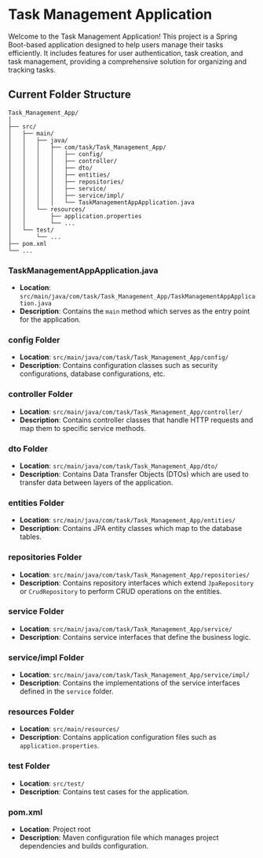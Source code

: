 
# Task Management Application

Welcome to the Task Management Application! This project is a Spring Boot-based application designed to help users manage their tasks efficiently. It includes features for user authentication, task creation, and task management, providing a comprehensive solution for organizing and tracking tasks.

## Current Folder Structure

```
Task_Management_App/
│
├── src/
│   ├── main/
│   │   ├── java/
│   │   │   ├── com/task/Task_Management_App/
│   │   │   │   ├── config/
│   │   │   │   ├── controller/
│   │   │   │   ├── dto/
│   │   │   │   ├── entities/
│   │   │   │   ├── repositories/
│   │   │   │   ├── service/
│   │   │   │   ├── service/impl/
│   │   │   │   └── TaskManagementAppApplication.java
│   │   └── resources/
│   │       ├── application.properties
│   │       └── ...
│   └── test/
│       └── ...
├── pom.xml
└── ...
```

### TaskManagementAppApplication.java

- **Location**: `src/main/java/com/task/Task_Management_App/TaskManagementAppApplication.java`
- **Description**: Contains the `main` method which serves as the entry point for the application.

### config Folder

- **Location**: `src/main/java/com/task/Task_Management_App/config/`
- **Description**: Contains configuration classes such as security configurations, database configurations, etc.

### controller Folder

- **Location**: `src/main/java/com/task/Task_Management_App/controller/`
- **Description**: Contains controller classes that handle HTTP requests and map them to specific service methods.

### dto Folder

- **Location**: `src/main/java/com/task/Task_Management_App/dto/`
- **Description**: Contains Data Transfer Objects (DTOs) which are used to transfer data between layers of the application.

### entities Folder

- **Location**: `src/main/java/com/task/Task_Management_App/entities/`
- **Description**: Contains JPA entity classes which map to the database tables.

### repositories Folder

- **Location**: `src/main/java/com/task/Task_Management_App/repositories/`
- **Description**: Contains repository interfaces which extend `JpaRepository` or `CrudRepository` to perform CRUD operations on the entities.

### service Folder

- **Location**: `src/main/java/com/task/Task_Management_App/service/`
- **Description**: Contains service interfaces that define the business logic.

### service/impl Folder

- **Location**: `src/main/java/com/task/Task_Management_App/service/impl/`
- **Description**: Contains the implementations of the service interfaces defined in the `service` folder.

### resources Folder

- **Location**: `src/main/resources/`
- **Description**: Contains application configuration files such as `application.properties`.

### test Folder

- **Location**: `src/test/`
- **Description**: Contains test cases for the application.

### pom.xml

- **Location**: Project root
- **Description**: Maven configuration file which manages project dependencies and builds configuration.
